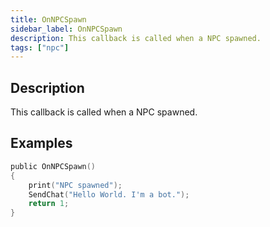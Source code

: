 ```yaml
---
title: OnNPCSpawn
sidebar_label: OnNPCSpawn
description: This callback is called when a NPC spawned.
tags: ["npc"]
---
```


## Description

This callback is called when a NPC spawned.


## Examples

```c
public OnNPCSpawn()
{
    print("NPC spawned");
    SendChat("Hello World. I'm a bot.");
    return 1;
}
```

